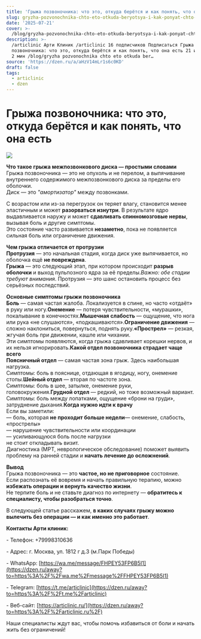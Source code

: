 ```yaml
---
title: 'Грыжа позвоночника: что это, откуда берётся и как понять, что она есть'
slug: gryzha-pozvonochnika-chto-eto-otkuda-beryotsya-i-kak-ponyat-chto-ona-est
date: '2025-07-21'
cover: >-
  /blog/gryzha-pozvonochnika-chto-eto-otkuda-beryotsya-i-kak-ponyat-chto-ona-est/cover.jpg
description: >-
  /articlinic Арти Клиник /articlinic 16 подписчиков Подписаться Грыжа
  позвоночника: что это, откуда берётся и как понять, что она есть 21 июля21 июл
  2 мин /blog/gryzha pozvonochnika chto eto otkuda ber…
source: 'https://dzen.ru/a/aHzV14mLr1s6c0KD'
draft: false
tags:
  - articlinic
  - dzen
---
```


# Грыжа позвоночника: что это, откуда берётся и как понять, что она есть

![](/blog/gryzha-pozvonochnika-chto-eto-otkuda-beryotsya-i-kak-ponyat-chto-ona-est/img-0.jpg)

**Что такое грыжа межпозвонкового диска — простыми словами**  
Грыжа позвоночника — это не опухоль и не перелом, а выпячивание внутреннего содержимого межпозвонкового диска за пределы его оболочки.  
Диск — это _"амортизатор"_ между позвонками.

С возрастом или из-за перегрузок он теряет влагу, становится менее эластичным и может **разорваться изнутри**. В результате ядро выдавливается наружу и может **сдавливать спинномозговые нервы**, вызывая боль и другие симптомы.  
Это состояние часто развивается **незаметно**, пока не появляется сильная боль или ограничение движения.  
  
**Чем грыжа отличается от протрузии**  
**Протрузия** — это начальная стадия, когда диск уже выпячивается, но оболочка ещё **не повреждена**.  
**Грыжа** — это следующий этап, при котором происходит **разрыв оболочки** и выход пульпозного ядра за её пределы._Важно: обе стадии требуют внимания_. Протрузия — это шанс остановить процесс без серьёзных последствий.  
  
**Основные симптомы грыжи позвоночника**  
**Боль** — самая частая жалоба. Локализуется в спине, но часто «отдаёт» в руку или ногу.**Онемение** — потеря чувствительности, «мурашки», покалывание в конечностях.**Мышечная слабость** — ощущение, что нога или рука «не слушаются», «подкашиваются».**Ограничение движения** — сложно наклониться, повернуться, поднять руку.**«Прострел»** — резкая, жгучая боль при движении, кашле или чихании.  
Эти симптомы появляются, когда грыжа сдавливает корешки нервов, и их нельзя игнорировать.**Какой отдел позвоночника страдает чаще всего**  
**Поясничный отдел** — самая частая зона грыж. Здесь наибольшая нагрузка.  
Симптомы: боль в пояснице, отдающая в ягодицу, ногу, онемение стопы.**Шейный отдел** — вторая по частоте зона.  
Симптомы: боль в шее, затылке, онемение руки, головокружения.**Грудной отдел** — редкий, но тоже возможный вариант.  
Симптомы: боль между лопатками, ощущение «брони на груди», затруднение дыхания.**Когда нужно идти к врачу**  
Если вы заметили:  
— боль, которая **не проходит больше недели**— онемение, слабость, «прострелы»  
— нарушение чувствительности или координации  
— усиливающуюся боль после нагрузки  
не стоит откладывать визит.  
Диагностика (МРТ, неврологическое обследование) поможет выявить проблему на ранней стадии и **начать лечение до осложнений**.  
  
**Вывод**  
Грыжа позвоночника — это **частое, но не приговорное** состояние.  
Если распознать её вовремя и начать правильную терапию, можно **избежать операции и вернуть качество жизни**.  
Не терпите боль и не ставьте диагноз по интернету — **обратитесь к специалисту, чтобы разобраться точно**.  
  
В следующей статье расскажем, **в каких случаях грыжу можно вылечить без операции — и как именно это работает**.

**Контакты Арти клиник:**

\- Телефон: +79998310636

\- Адрес: г. Москва, ул. 1812 г д.3 (м.Парк Победы)

\- WhatsApp: [https://wa.me/message/FHPEY53FP6B5I1](https://dzen.ru/away?to=https%3A%2F%2Fwa.me%2Fmessage%2FFHPEY53FP6B5I1)

\- Telegram: [https://t.me/articlinic](https://dzen.ru/away?to=https%3A%2F%2Ft.me%2Farticlinic)

\- Веб-сайт: [https://articlinic.ru/](https://dzen.ru/away?to=https%3A%2F%2Farticlinic.ru%2F)

Наши специалисты ждут вас, чтобы помочь избавиться от боли и начать жить без ограничений!